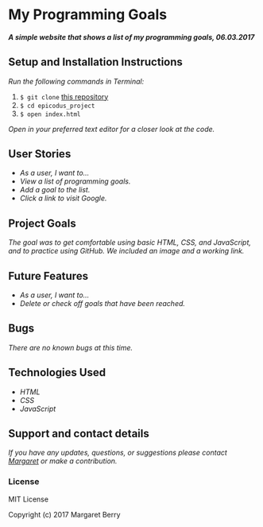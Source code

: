 # My Programming Goals

#### _A simple website that shows a list of my programming goals, 06.03.2017_

## Setup and Installation Instructions
_Run the following commands in Terminal:_

1. `$ git clone` [this repository](https://github.com/codemargaret/epicodus_project)
2. `$ cd epicodus_project`
3. `$ open index.html`

_Open in your preferred text editor for a closer look at the code._

## User Stories
* _As a user, I want to..._
* _View a list of programming goals._
* _Add a goal to the list._
* _Click a link to visit Google._

## Project Goals
_The goal was to get comfortable using basic HTML, CSS, and JavaScript, and to practice using GitHub. We included an image and a working link._

## Future Features
* _As a user, I want to..._
* _Delete or check off goals that have been reached._

## Bugs
_There are no known bugs at this time._

## Technologies Used
* _HTML_
* _CSS_
* _JavaScript_

## Support and contact details
_If you have any updates, questions, or suggestions please contact [Margaret] or make a contribution._

[Margaret]: mailto:margaretshelaghmcgovern@gmail.com

### License
MIT License

Copyright (c) 2017 Margaret Berry
